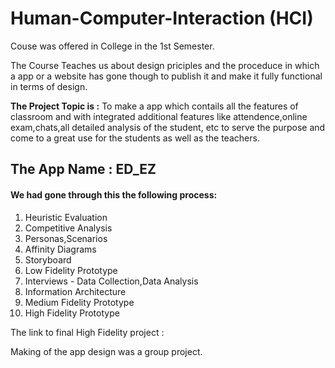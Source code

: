 # Human-Computer-Interaction (HCI)

Couse was offered in College in the 1st Semester.

The Course Teaches us about design priciples and the proceduce in which a app or a 
website has gone though to publish it and make it fully functional in terms of design.


**The Project Topic is :** To make a app which contails all the features of classroom and with integrated additional features like attendence,online exam,chats,all detailed analysis of the student, etc to serve the purpose and come to a great use for the students as well as the teachers. 

## **The App Name :** ED_EZ 

#### We had gone through this the following process:

1. Heuristic Evaluation
2. Competitive Analysis
3. Personas,Scenarios
4. Affinity Diagrams
5. Storyboard
6. Low Fidelity Prototype
7. Interviews - Data Collection,Data Analysis
8. Information Architecture
9. Medium Fidelity Prototype
10. High Fidelity Prototype

The link to final High Fidelity project :



Making of the app design was a group project.

